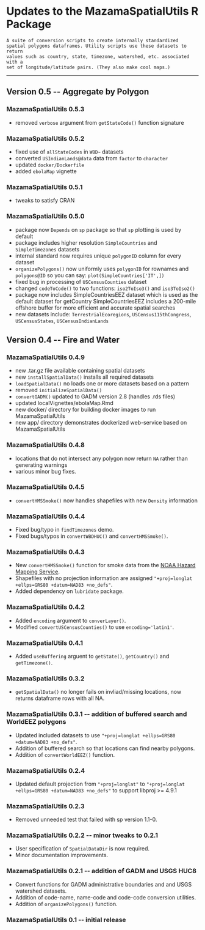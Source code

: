 # Updates to the MazamaSpatialUtils R Package

```
A suite of conversion scripts to create internally standardized
spatial polygons dataframes. Utility scripts use these datasets to return
values such as country, state, timezone, watershed, etc. associated with a
set of longitude/latitude pairs. (They also make cool maps.)
```

----

## Version 0.5 -- Aggregate by Polygon

### MazamaSpatialUtils 0.5.3

 * removed `verbose` argument from `getStateCode()` function signature
 
### MazamaSpatialUtils 0.5.2

 * fixed use of `allStateCodes` in `WBD~` datasets
 * converted `USIndianLands@data` data from `factor` to `character`
 * updated `docker/Dockerfile`
 * added `ebolaMap` vignette

### MazamaSpatialUtils 0.5.1

 * tweaks to satisfy CRAN

### MazamaSpatialUtils 0.5.0

 * package now `Depends` on `sp` package so that `sp` plotting is used by default
 * package includes higher resolution `SimpleCountries` and `SimpleTimezones` datasets
 * internal standard now requires unique `polygonID` column for every dataset
 * `organizePolygons()` now uniformly uses `polygonID` for rownames and `polygons@ID` so you can say:
 `plot(SimpleCountries['IT',])`
 * fixed bug in processing of `USCensusCounties` dataset
 * changed `codeToCode()` to two functions: `iso2ToIso3()` and `iso3ToIso2()`
 * package now includes SimpleCountriesEEZ dataset which is used as the default dataset for getCountry
 SimpleCountriesEEZ includes a 200-mile offshore buffer for more efficient and accurate spatial searches
 * new datasets include: `TerrestrialEcoregions`, `USCensus115thCongress`, `USCensusStates`, `USCensusIndianLands`

## Version 0.4 -- Fire and Water

### MazamaSpatialUtils 0.4.9

 * new .tar.gz file available containing spatial datasets
 * new `installSpatialData()` installs all required datasets
 * `loadSpatialData()` no loads one or more datasets based on a pattern
 * removed `initializeSpatialData()`
 * `convertGADM()` updated to GADM version 2.8 (handles .rds files)
 * updated localVignettes/ebolaMap.Rmd
 * new docker/ directory for building docker images to run MazamaSpatialUtils
 * new app/ directory demonstrates dockerized web-service based on MazamaSpatialUtils

### MazamaSpatialUtils 0.4.8

 * locations that do not intersect any polygon now return `NA` rather than generating warnings
 * various minor bug fixes.

### MazamaSpatialUtils 0.4.5

 * `convertHMSSmoke()` now handles shapefiles with new `Density` information

### MazamaSpatialUtils 0.4.4

 * Fixed bug/typo in `findTimezones` demo.
 * Fixed bugs/typos in `convertWBDHUC()` and `convertHMSSmoke()`.

### MazamaSpatialUtils 0.4.3

 * New `convertHMSSmoke()` function for smoke data from the [NOAA Hazard Mapping Service](http://www.ospo.noaa.gov/Products/land/hms.html).
 * Shapefiles with no projection information are assigned `"+proj=longlat +ellps=GRS80 +datum=NAD83 +no_defs"`.
 * Added dependency on `lubridate` package.

### MazamaSpatialUtils 0.4.2

 * Added `encoding` argument to `converLayer()`.
 * Modified `convertUSCensusCounties()` to use `encoding='latin1'`.

### MazamaSpatialUtils 0.4.1

 * Added `useBuffering` arguent to `getState()`, `getCountry()` and `getTimezone()`.

### MazamaSpatialUtils 0.3.2

 * `getSpatialData()` no longer fails on invliad/missing locations, now returns dataframe rows with all NA.
 
### MazamaSpatialUtils 0.3.1 -- addition of buffered search and WorldEEZ polygons

 * Updated included datasets to use `"+proj=longlat +ellps=GRS80 +datum=NAD83 +no_defs"`.
 * Addition of buffered search so that locations can find nearby polygons.
 * Addition of `convertWorldEEZ()` function.


### MazamaSpatialUtils 0.2.4

 * Updated default projection from `"+proj=longlat"` to `"+proj=longlat +ellps=GRS80 +datum=NAD83 +no_defs"`
 to support libproj >= 4.9.1

### MazamaSpatialUtils 0.2.3

 * Removed unneeded test that failed with sp version 1.1-0.

### MazamaSpatialUtils 0.2.2 -- minor tweaks to 0.2.1

 * User specification of `SpatialDataDir` is now required.
 * Minor documentation improvements.


### MazamaSpatialUtils 0.2.1 -- addition of GADM and USGS HUC8

 * Convert functions for GADM administrative boundaries and and USGS watershed datasets.
 * Addition of code-name, name-code and code-code conversion utilities.
 * Addition of `organizePolygons()` function.

### MazamaSpatialUtils 0.1 -- initial release

